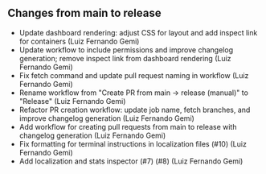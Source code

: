 ## Changes from main to release

- Update dashboard rendering: adjust CSS for layout and add inspect link for containers (Luiz Fernando Gemi)
- Update workflow to include permissions and improve changelog generation; remove inspect link from dashboard rendering (Luiz Fernando Gemi)
- Fix fetch command and update pull request naming in workflow (Luiz Fernando Gemi)
- Rename workflow from "Create PR from main → release (manual)" to "Release" (Luiz Fernando Gemi)
- Refactor PR creation workflow: update job name, fetch branches, and improve changelog generation (Luiz Fernando Gemi)
- Add workflow for creating pull requests from main to release with changelog generation (Luiz Fernando Gemi)
- Fix formatting for terminal instructions in localization files (#10) (Luiz Fernando Gemi)
- Add localization and stats inspector (#7) (#8) (Luiz Fernando Gemi)
